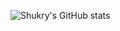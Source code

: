 ![Shukry's GitHub stats](https://github-readme-stats.vercel.app/api?username=MohamadShukry&theme=dark&show_icons=true)
